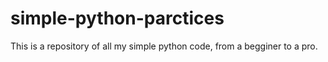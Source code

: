 # simple-python-parctices
This is a repository of all my simple python code, from a begginer to a pro.
